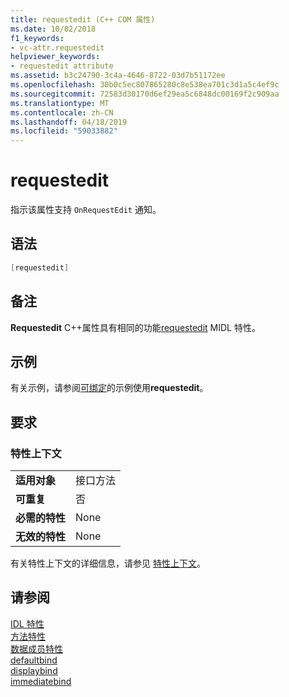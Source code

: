 ```yaml
---
title: requestedit (C++ COM 属性)
ms.date: 10/02/2018
f1_keywords:
- vc-attr.requestedit
helpviewer_keywords:
- requestedit attribute
ms.assetid: b3c24790-3c4a-4646-8722-03d7b51172ee
ms.openlocfilehash: 30b0c5ec807865280c8e538ea701c3d1a5c4ef9c
ms.sourcegitcommit: 72583d30170d6ef29ea5c6848dc00169f2c909aa
ms.translationtype: MT
ms.contentlocale: zh-CN
ms.lasthandoff: 04/18/2019
ms.locfileid: "59033882"
---
```

# <a name="requestedit"></a>requestedit

指示该属性支持 `OnRequestEdit` 通知。

## <a name="syntax"></a>语法

```cpp
[requestedit]
```

## <a name="remarks"></a>备注

**Requestedit** C++属性具有相同的功能[requestedit](/windows/desktop/Midl/requestedit) MIDL 特性。

## <a name="example"></a>示例

有关示例，请参阅[可绑定](bindable.md)的示例使用**requestedit**。

## <a name="requirements"></a>要求

### <a name="attribute-context"></a>特性上下文

|||
|-|-|
|**适用对象**|接口方法|
|**可重复**|否|
|**必需的特性**|None|
|**无效的特性**|None|

有关特性上下文的详细信息，请参见 [特性上下文](cpp-attributes-com-net.md#contexts)。

## <a name="see-also"></a>请参阅

[IDL 特性](idl-attributes.md)<br/>
[方法特性](method-attributes.md)<br/>
[数据成员特性](data-member-attributes.md)<br/>
[defaultbind](defaultbind.md)<br/>
[displaybind](displaybind.md)<br/>
[immediatebind](immediatebind.md)